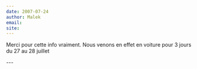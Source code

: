 ```yaml
---
date: 2007-07-24
author: Malek
email: 
site: 
---
```


<p>Merci pour cette info vraiment. Nous venons en effet en voiture pour 3 jours du 27 au 28 juillet</p>
---